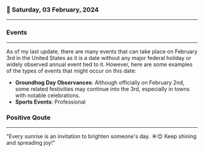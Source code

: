 ### 📅 Saturday, 03 February, 2024
------
### Events
------
As of my last update, there are many events that can take place on February 3rd in the United States as it is a date without any major federal holiday or widely observed annual event tied to it. However, here are some examples of the types of events that might occur on this date:

- **Groundhog Day Observances**: Although officially on February 2nd, some related festivities may continue into the 3rd, especially in towns with notable celebrations.
- **Sports Events**: Professional
### Positive Qoute
------
"Every sunrise is an invitation to brighten someone's day. ☀️😊 Keep shining and spreading joy!"
